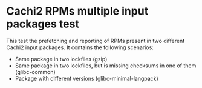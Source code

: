 # Cachi2 RPMs multiple input packages test

This test the prefetching and reporting of RPMs present in two different Cachi2 input packages. It contains the following scenarios:
- Same package in two lockfiles (gzip)
- Same package in two lockfiles, but is missing checksums in one of them (glibc-common)
- Package with different versions (glibc-minimal-langpack)
